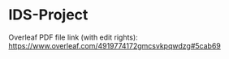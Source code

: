# IDS-Project

Overleaf PDF file link (with edit rights): https://www.overleaf.com/4919774172gmcsvkpqwdzg#5cab69

